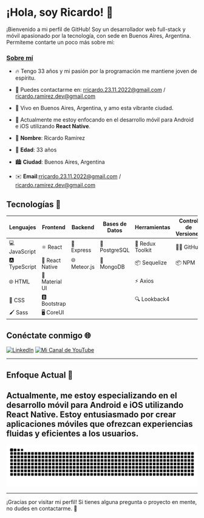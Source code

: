 # ¡Hola, soy Ricardo! 👋

¡Bienvenido a mi perfil de GitHub! Soy un desarrollador web full-stack y móvil apasionado por la tecnología, con sede en Buenos Aires, Argentina. Permíteme contarte un poco más sobre mí:

### [Sobre mí](https://www.linkedin.com/in/ram%C3%ADrezricardo/)

- 🔥 Tengo 33 años y mi pasión por la programación me mantiene joven de espíritu.
- 📧 Puedes contactarme en: [rricardo.23.11.2022@gmail.com](mailto:rricardo.23.11.2022@gmail.com) / [ricardo.ramirez.dev@gmail.com](mailto:ricardo.ramirez.dev@gmail.com)
- 🌆 Vivo en Buenos Aires, Argentina, y amo esta vibrante ciudad.
- 📱 Actualmente me estoy enfocando en el desarrollo móvil para Android e iOS utilizando **React Native**.

- 👤 **Nombre**: Ricardo Ramirez
- 🎂 **Edad**: 33 años
- 🏙️ **Ciudad**: Buenos Aires, Argentina
- ✉️ **Email**:[rricardo.23.11.2022@gmail.com](mailto:rricardo.23.11.2022@gmail.com) / [ricardo.ramirez.dev@gmail.com](mailto:ricardo.ramirez.dev@gmail.com)

## Tecnologías 🚀

| **Lenguajes** | **Frontend**    | **Backend**  | **Bases de Datos** | **Herramientas** | **Control de Versiones** |
| ------------- | --------------- | ------------ | ------------------ | ---------------- | ------------------------ |
| 💻 JavaScript | ⚛️ React        | 🚀 Express   | 🐘 PostgreSQL      | 🧰 Redux Toolkit | 🐱‍💻 GitHub             |
| 🅰️ TypeScript | 📱 React Native | 🌐 Meteor.js | 🍃 MongoDB         | 📦 Sequelize     | 📦 NPM                   |
| 🌐 HTML       | 🎨 Material UI  |              |                    | ⚡ Axios         |                          |
| 🎨 CSS        | 🅱️ Bootstrap    |              |                    | 🔍 Lookback4     |                          |
| 🖌️ Sass       | 🖥️ CoreUI       |              |                    |                  |                          |

## Conéctate conmigo 🌐

[![LinkedIn](https://img.shields.io/badge/LinkedIn-Connect-blue?style=flat-square&logo=linkedin)](https://www.linkedin.com/in/ram%C3%ADrezricardo/)
[![Mi Canal de YouTube](https://img.shields.io/badge/YouTube-Subscribe-red?style=flat-square&logo=youtube)](https://www.youtube.com/channel/UCdV2tPWPrTtcHuwZ5dWtwJQ)

---

## Enfoque Actual 📱

## Actualmente, me estoy especializando en el desarrollo móvil para **Android** e **iOS** utilizando **React Native**. Estoy entusiasmado por crear aplicaciones móviles que ofrezcan experiencias fluidas y eficientes a los usuarios.

![Snake animation](https://raw.githubusercontent.com/shricard/shricard/output/github-contribution-grid-snake-dark.svg)



---

¡Gracias por visitar mi perfil! Si tienes alguna pregunta o proyecto en mente, no dudes en contactarme. 🚀
